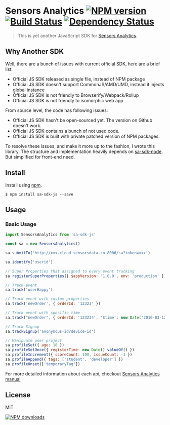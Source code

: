 Sensors Analytics  [![NPM version][npm-image]][npm-url] [![Build Status][ci-image]][ci-url] [![Dependency Status][depstat-image]][depstat-url]
==============================

> This is yet another JavaScript SDK for [Sensors Analytics].

## Why Another SDK

Well, there are a bunch of issues with current official SDK, here are a brief list:

* Official JS SDK released as single file, instead of NPM package
* Official JS SDK doesn't support CommonJS/AMD/UMD, instead it injects global instance
* Official JS SDK is not friendly to Browserify/Webpack/Rollup
* Official JS SDK is not friendly to isomorphic web app

From source level, the code has following issues:

* Official JS SDK hasn't be open-sourced yet. The version on Github doesn't work.
* Official JS SDK contains a bunch of not used code.
* Official JS SDK is built with private patched version of NPM packages.

To resolve these issues, and make it more up to the fashion, I wrote this library.
The structure and implementation heavily depends on [sa-sdk-node]. But simplified for front-end need.

## Install

Install using [npm][npm-url].

    $ npm install sa-sdk-js --save

## Usage

### Basic Usage

```js
import SensorsAnalytics from 'sa-sdk-js'

const sa = new SensorsAnalytics()

sa.submitTo('http://xxx.cloud.sensorsdata.cn:8006/sa?token=xxx')

sa.identify('userid')

// Super Properties that assigned to every event tracking
sa.registerSuperProperties({ $appVersion: '1.0.0', env: 'production' })

// Track event
sa.track('userHappy')

// Track event with custom properties
sa.track('newOrder', { orderId: '12323' })

// Track event with specific time
sa.track("newOrder", { orderId: '123234', '$time': new Date('2016-03-12T05:24:19.894+08:00') })

// Track Signup
sa.trackSignup('anonymous-id/device-id')

// Manipuate user project
sa.profileSet({ age: 18 })
sa.profileSetOnce({ registerTime: new Date().valueOf() })
sa.profileIncrement({ scoreCount: 100, issueCount: -1 })
sa.profileAppend({ tags: ['student', 'developer'] })
sa.profileUnset(['temporaryTag'])
```

For more detailed information about each api, checkout [Sensors Analytics manual]

## License
MIT

[![NPM downloads][npm-downloads]][npm-url]

[homepage]: https://github.com/timnew/sa-sdk-js

[npm-url]: https://npmjs.org/package/sa-sdk-js
[npm-image]: http://img.shields.io/npm/v/sa-sdk-js.svg?style=flat
[npm-downloads]: http://img.shields.io/npm/dm/sa-sdk-js.svg?style=flat

[ci-url]: https://travis-ci.org/timnew/sa-sdk-js/
[ci-image]: https://img.shields.io/travis/timnew/sa-sdk-js.svg?style=flat

[depstat-url]: https://gemnasium.com/timnew/sa-sdk-js
[depstat-image]: http://img.shields.io/gemnasium/timnew/sa-sdk-js.svg?style=flat

[sa-sdk-node]: https://github.com/timnew/sa-sdk-node

[Sensors Analytics]: http://sensorsdata.cn/
[Sensors Analytics manual]: http://sensorsdata.cn/manual/index.html
